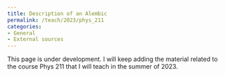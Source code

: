 ```yaml
---
title: Description of an Alembic
permalink: /teach/2023/phys_211
categories:
- General
- External sources
---
```




This page is under development. I will keep adding the material related to the course Phys 211 that I will teach
in the summer of 2023.
